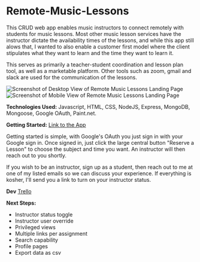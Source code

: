 # Remote-Music-Lessons
This CRUD web app enables music instructors to connect remotely with students for music lessons. Most other music lesson services have the instructor dictate the availability times of the lessons, and while this app still alows that, I wanted to also enable a customer first model where the client stipulates what they want to learn and the time they want to learn it.

This serves as primarily a teacher-student coordination and lesson plan tool, as well as a marketable platform. Other tools such as zoom, gmail and slack are used for the communication of the lessons.

![Screenshot of Desktop View of Remote Music Lessons Landing Page](https://imgur.com/sCkzeX1.jpg)
![Screenshot of Mobile View of Remote Music Lessons Landing Page](https://imgur.com/33LJmqu.jpg)

**Technologies Used:** Javascript, HTML, CSS, NodeJS, Express, MongoDB, Mongoose, Google OAuth, Paint.net.

**Getting Started:** [Link to the App](https://remotemusiclessons.herokuapp.com/)

Getting started is simple, with Google's OAuth you just sign in with your Google sign in. Once signed in, just click the large central button "Reserve a Lesson" to choose the subject and time you want. An instructor will then reach out to you shortly.

If you wish to be an instructor, sign up as a student, then reach out to me at one of my listed emails so we can discuss your experience. If everything is kosher, I'll send you a link to turn on your instructor status.

**Dev**
[Trello](https://trello.com/b/i206FzLj/remote-music-lessons-international)

**Next Steps:**
* Instructor status toggle
* Instructor user override
* Privileged views
* Multiple links per assignment
* Search capability
* Profile pages
* Export data as csv


